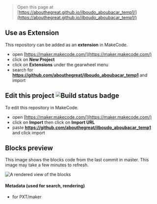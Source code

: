 
> Open this page at [https://abouthegreat.github.io/ilboudo_aboubacar_temp1/](https://abouthegreat.github.io/ilboudo_aboubacar_temp1/)

## Use as Extension

This repository can be added as an **extension** in MakeCode.

* open [https://maker.makecode.com/](https://maker.makecode.com/)
* click on **New Project**
* click on **Extensions** under the gearwheel menu
* search for **https://github.com/abouthegreat/ilboudo_aboubacar_temp1** and import

## Edit this project ![Build status badge](https://github.com/abouthegreat/ilboudo_aboubacar_temp1/workflows/MakeCode/badge.svg)

To edit this repository in MakeCode.

* open [https://maker.makecode.com/](https://maker.makecode.com/)
* click on **Import** then click on **Import URL**
* paste **https://github.com/abouthegreat/ilboudo_aboubacar_temp1** and click import

## Blocks preview

This image shows the blocks code from the last commit in master.
This image may take a few minutes to refresh.

![A rendered view of the blocks](https://github.com/abouthegreat/ilboudo_aboubacar_temp1/raw/master/.github/makecode/blocks.png)

#### Metadata (used for search, rendering)

* for PXT/maker
<script src="https://makecode.com/gh-pages-embed.js"></script><script>makeCodeRender("{{ site.makecode.home_url }}", "{{ site.github.owner_name }}/{{ site.github.repository_name }}");</script>
